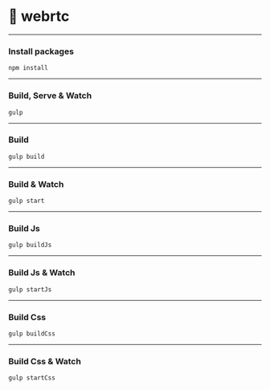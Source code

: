 # 💎 webrtc
___

### Install packages
```
npm install
```
___

### Build, Serve & Watch 
```
gulp
```
___

### Build
```
gulp build
```
___

### Build & Watch 
```
gulp start
```
___

### Build Js
```
gulp buildJs
```
___

### Build Js & Watch 
```
gulp startJs
```
___

### Build Css
```
gulp buildCss
```
___

### Build Css & Watch 
```
gulp startCss
```

<!-- 

// DEBUGGING RXCOMP

"bundle": [{
  "input": [
    "node_modules/rxjs/bundles/rxjs.umd.js",
    "node_modules/rxcomp/dist/iife/rxcomp.js",
    "node_modules/rxcomp-form/dist/iife/rxcomp-form.js",
    "node_modules/swiper/js/swiper.js",
    "node_modules/gsap/dist/EasePack.js",
    "node_modules/gsap/dist/gsap.js"
  ],
  "output": "docs/js/vendors.js",
  "minify": true
}, {
  "input": [
    "node_modules/swiper/css/swiper.css"
  ],
  "output": "docs/css/vendors.css",
  "minify": true
}]

"bundle": [{
  "input": [
    "node_modules/rxjs/bundles/rxjs.umd.js",
    "../../../rxcomp/dist/iife/rxcomp.js",
    "../../../rxcomp-form/dist/iife/rxcomp-form.js",
    "node_modules/swiper/js/swiper.js",
    "node_modules/gsap/dist/EasePack.js",
    "node_modules/gsap/dist/gsap.js"
  ],
  "output": "docs/js/vendors.js",
  "minify": true
}, {
  "input": [
    "node_modules/swiper/css/swiper.css"
  ],
  "output": "docs/css/vendors.css",
  "minify": true
}]

-->
